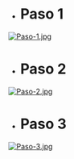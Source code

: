- # Paso 1 


[![Paso-1.jpg](https://i.postimg.cc/8cSdhNsj/Paso-1.jpg)](https://postimg.cc/DJxbhVrT)


- # Paso 2


[![Paso-2.jpg](https://i.postimg.cc/5tJxdrH8/Paso-2.jpg)](https://postimg.cc/NKNhRpk0)

- # Paso 3 

[![Paso-3.jpg](https://i.postimg.cc/d1xP1N0H/Paso-3.jpg)](https://postimg.cc/1nwY7Hww)
